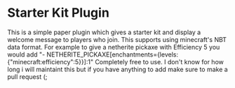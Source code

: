# Starter Kit Plugin
This is a simple paper plugin which gives a starter kit and display a welcome message to players who join. This supports using minecraft's NBT data format. For example to give a netherite pickaxe with Efficiency 5 you would add "- NETHERITE_PICKAXE[enchantments={levels:{"minecraft:efficiency":5}}]:1" Completely free to use. I don't know for how long i will maintaint this but if you have anything to add make sure to make a pull request (;
